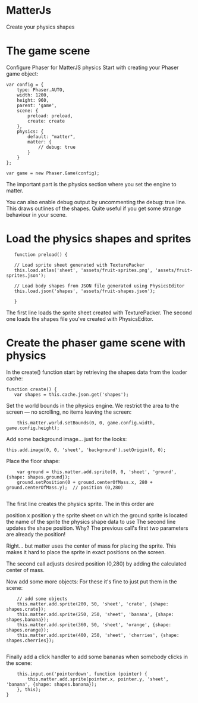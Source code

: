 # MatterJs
Create your physics shapes

# The game scene

Configure Phaser for MatterJS physics
Start with creating your Phaser game object:
```
var config = {
    type: Phaser.AUTO,
    width: 1200,
    height: 960,
    parent: 'game',
    scene: {
        preload: preload,
        create: create
    },
    physics: {
        default: "matter",
        matter: {
            // debug: true
        }
    }
};

var game = new Phaser.Game(config);
```
The important part is the physics section where you set the engine to matter.

You can also enable debug output by uncommenting the debug: true line. 
This draws outlines of the shapes. Quite useful if you get some strange behaviour in your scene.

 # Load the physics shapes and sprites
 ```
    function preload() {
    
    // Load sprite sheet generated with TexturePacker
    this.load.atlas('sheet', 'assets/fruit-sprites.png', 'assets/fruit-sprites.json');

    // Load body shapes from JSON file generated using PhysicsEditor
    this.load.json('shapes', 'assets/fruit-shapes.json');
    
    }
```
The first line loads the sprite sheet created with TexturePacker. 
The second one loads the shapes file you've created with PhysicsEditor.

 # Create the phaser game scene with physics

In the create() function start by retrieving the shapes data from the loader cache:
 ```
function create() {
    var shapes = this.cache.json.get('shapes');
  ```
Set the world bounds in the physics engine. We restrict the area to the screen — 
no scrolling, no items leaving the screen:
```
    this.matter.world.setBounds(0, 0, game.config.width, game.config.height);
```
Add some background image... just for the looks:

    this.add.image(0, 0, 'sheet', 'background').setOrigin(0, 0);
Place the floor shape:
```
    var ground = this.matter.add.sprite(0, 0, 'sheet', 'ground', {shape: shapes.ground});
    ground.setPosition(0 + ground.centerOfMass.x, 280 + ground.centerOfMass.y);  // position (0,280)
    
```
The first line creates the physics sprite. The in this order are

position x
position y
the sprite sheet on which the ground sprite is located
the name of the sprite
the physics shape data to use
The second line updates the shape position. Why? 
The previous call's first two parameters are already the position!

Right... but matter uses the center of mass for placing the sprite. 
This makes it hard to place the sprite in exact positions on the screen.

The second call adjusts desired position (0,280) by adding the calculated center of mass.

Now add some more objects: For these it's fine to just put them in the scene:

```
    // add some objects
    this.matter.add.sprite(200, 50, 'sheet', 'crate', {shape: shapes.crate});
    this.matter.add.sprite(250, 250, 'sheet', 'banana', {shape: shapes.banana});
    this.matter.add.sprite(360, 50, 'sheet', 'orange', {shape: shapes.orange});
    this.matter.add.sprite(400, 250, 'sheet', 'cherries', {shape: shapes.cherries});
    
```
Finally add a click handler to add some bananas when somebody clicks in the scene:

```
    this.input.on('pointerdown', function (pointer) {
        this.matter.add.sprite(pointer.x, pointer.y, 'sheet', 'banana', {shape: shapes.banana});
    }, this);
}
```
